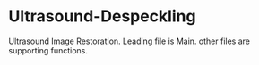 # Ultrasound-Despeckling
Ultrasound Image Restoration.
Leading file is Main. other files are supporting functions.
